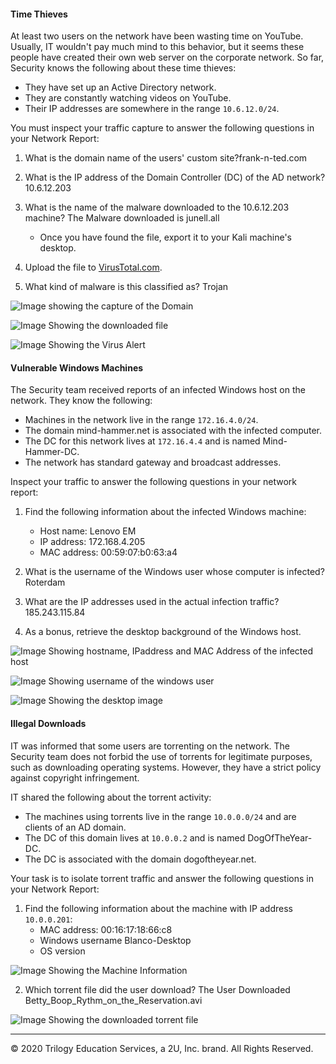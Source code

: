 
#### Time Thieves

At least two users on the network have been wasting time on YouTube. Usually, IT wouldn't pay much mind to this behavior, but it seems these people have created their own web server on the corporate network. So far, Security knows the following about these time thieves:

- They have set up an Active Directory network.
- They are constantly watching videos on YouTube.
- Their IP addresses are somewhere in the range `10.6.12.0/24`.

You must inspect your traffic capture to answer the following questions in your Network Report:
1. What is the domain name of the users' custom site?frank-n-ted.com
2. What is the IP address of the Domain Controller (DC) of the AD network? 10.6.12.203
3. What is the name of the malware downloaded to the 10.6.12.203 machine? The Malware downloaded is junell.all
   - Once you have found the file, export it to your Kali machine's desktop.

4. Upload the file to [VirusTotal.com](https://www.virustotal.com/gui/). 
5. What kind of malware is this classified as? Trojan

![Image showing the capture of the Domain](Domain.png)

![Image Showing the downloaded file](download.png)

![Image Showing the Virus Alert](Trojan.png)

#### Vulnerable Windows Machines

The Security team received reports of an infected Windows host on the network. They know the following:
- Machines in the network live in the range `172.16.4.0/24`.
- The domain mind-hammer.net is associated with the infected computer.
- The DC for this network lives at `172.16.4.4` and is named Mind-Hammer-DC.
- The network has standard gateway and broadcast addresses.

Inspect your traffic to answer the following questions in your network report:

1. Find the following information about the infected Windows machine:
    - Host name: Lenovo EM
    - IP address: 172.168.4.205
    - MAC address: 00:59:07:b0:63:a4
    
2. What is the username of the Windows user whose computer is infected? Roterdam
3. What are the IP addresses used in the actual infection traffic? 185.243.115.84
4. As a bonus, retrieve the desktop background of the Windows host.

![Image Showing hostname, IPaddress and MAC Address of the infected host](hostname.png)

![Image Showing username of the windows user](windowsuser.png)

![Image Showing the desktop image](desktop.png)


#### Illegal Downloads

IT was informed that some users are torrenting on the network. The Security team does not forbid the use of torrents for legitimate purposes, such as downloading operating systems. However, they have a strict policy against copyright infringement.

IT shared the following about the torrent activity:

- The machines using torrents live in the range `10.0.0.0/24` and are clients of an AD domain.
- The DC of this domain lives at `10.0.0.2` and is named DogOfTheYear-DC.
- The DC is associated with the domain dogoftheyear.net.

Your task is to isolate torrent traffic and answer the following questions in your Network Report:

1. Find the following information about the machine with IP address `10.0.0.201`:
    - MAC address: 00:16:17:18:66:c8
    - Windows username Blanco-Desktop
    - OS version

![Image Showing the Machine Information](Machineinfor.png)

2. Which torrent file did the user download?
 The User Downloaded Betty_Boop_Rythm_on_the_Reservation.avi


![Image Showing the downloaded torrent file](torrent.png)

---
© 2020 Trilogy Education Services, a 2U, Inc. brand. All Rights Reserved.  
